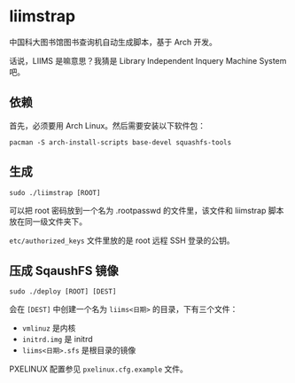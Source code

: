 # liimstrap

中国科大图书馆图书查询机自动生成脚本，基于 Arch 开发。

话说，LIIMS 是嘛意思？我猜是 Library Independent Inquery Machine System 吧。

## 依赖

首先，必须要用 Arch Linux。然后需要安装以下软件包：

```
pacman -S arch-install-scripts base-devel squashfs-tools
```

## 生成

```
sudo ./liimstrap [ROOT]
```

可以把 root 密码放到一个名为 .rootpasswd 的文件里，该文件和 liimstrap 脚本放在同一级文件夹下。

`etc/authorized_keys` 文件里放的是 root 远程 SSH 登录的公钥。

## 压成 SqaushFS 镜像

```
sudo ./deploy [ROOT] [DEST]
```

会在 `[DEST]` 中创建一个名为 `liims<日期>` 的目录，下有三个文件：
* `vmlinuz` 是内核
* `initrd.img` 是 initrd
* `liims<日期>.sfs` 是根目录的镜像

PXELINUX 配置参见 `pxelinux.cfg.example` 文件。
